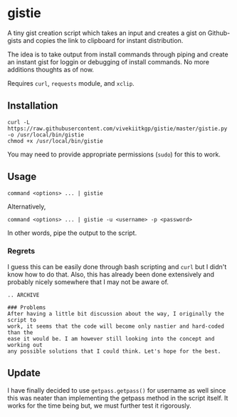 gistie
======

A tiny gist creation script which takes an input and creates
a gist on Github-gists and copies the link to clipboard for instant
distribution.

The idea is to take output from install commands through piping and create an
instant gist for loggin or debugging of install commands. No more additions
thoughts as of now.


Requires `curl`, `requests` module, and `xclip`.

## Installation

    curl -L https://raw.githubusercontent.com/vivekiitkgp/gistie/master/gistie.py -o /usr/local/bin/gistie
    chmod +x /usr/local/bin/gistie

You may need to provide appropriate permissions (`sudo`) for this to work.

## Usage

`command <options> ... | gistie`

Alternatively,

`command <options> ... | gistie -u <username> -p <password>`

In other words, pipe the output to the script.

### Regrets

I guess this can be easily done through bash scripting and `curl` but I didn't
know how to do that. Also, this has already been done extensively and probably
nicely somewhere that I may not be aware of.

````
.. ARCHIVE

### Problems
After having a little bit discussion about the way, I originally the script to
work, it seems that the code will become only nastier and hard-coded than the
ease it would be. I am however still looking into the concept and working out
any possible solutions that I could think. Let's hope for the best.
````

Update
------
I have finally decided to use `getpass.getpass()` for username as well since
this was neater than implementing the getpass method in the script itself. It
works for the time being but, we must further test it rigorously.
